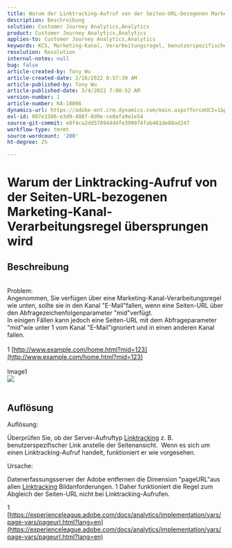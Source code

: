 ```yaml
---
title: Warum der Linktracking-Aufruf von der Seiten-URL-bezogenen Marketing-Kanal-Verarbeitungsregel übersprungen wird
description: Beschreibung
solution: Customer Journey Analytics,Analytics
product: Customer Journey Analytics,Analytics
applies-to: Customer Journey Analytics,Analytics
keywords: KCS, Marketing-Kanal, Verarbeitungsregel, benutzerspezifischer Link
resolution: Resolution
internal-notes: null
bug: false
article-created-by: Tony Wu
article-created-date: 2/16/2022 8:57:39 AM
article-published-by: Tony Wu
article-published-date: 3/4/2022 7:00:52 AM
version-number: 1
article-number: KA-18006
dynamics-url: https://adobe-ent.crm.dynamics.com/main.aspx?forceUCI=1&pagetype=entityrecord&etn=knowledgearticle&id=ef031979-068f-ec11-b400-00224804afa7
exl-id: 007e1506-e3d9-408f-8d9e-ce0afa9e1e54
source-git-commit: e8f4ca2dd578944d4fe399074fab461de88ad247
workflow-type: tm+mt
source-wordcount: '200'
ht-degree: 2%

---
```


# Warum der Linktracking-Aufruf von der Seiten-URL-bezogenen Marketing-Kanal-Verarbeitungsregel übersprungen wird

## Beschreibung

 
<br>Problem:
<br>Angenommen, Sie verfügen über eine Marketing-Kanal-Verarbeitungsregel wie unten, sollte sie in den Kanal &quot;E-Mail&quot;fallen, wenn eine Seiten-URL über den Abfragezeichenfolgenparameter &quot;mid&quot;verfügt.
<br>In einigen Fällen kann jedoch eine Seiten-URL mit dem Abfrageparameter &quot;mid&quot;wie unter 1 vom Kanal &quot;E-Mail&quot;ignoriert und in einen anderen Kanal fallen.
<br> 
<br>1 [http://www.example.com/home.html?mid=123](http://www.example.com/home.html?mid=123)
<br> 
<br>Image1
<br>![](assets/___0a52cf71-078f-ec11-b400-00224804afa7___.png)
<br> 

## Auflösung




Auflösung:

Überprüfen Sie, ob der Server-Aufruftyp [Linktracking](https://experienceleague.adobe.com/docs/analytics/implementation/vars/functions/tl-method.html?lang=en) z. B. benutzerspezifischer Link anstelle der Seitenansicht.  Wenn es sich um einen Linktracking-Aufruf handelt, funktioniert er wie vorgesehen.



Ursache:

Datenerfassungsserver der Adobe entfernen die Dimension &quot;pageURL&quot;aus allen [Linktracking](https://experienceleague.adobe.com/docs/analytics/implementation/vars/functions/tl-method.html?lang=en) Bildanforderungen. 1 Daher funktioniert die Regel zum Abgleich der Seiten-URL nicht bei Linktracking-Aufrufen.

1 [https://experienceleague.adobe.com/docs/analytics/implementation/vars/page-vars/pageurl.html?lang=en](https://experienceleague.adobe.com/docs/analytics/implementation/vars/page-vars/pageurl.html?lang=en)
